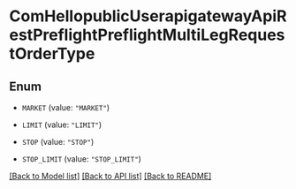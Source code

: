 # ComHellopublicUserapigatewayApiRestPreflightPreflightMultiLegRequestOrderType

## Enum


* `MARKET` (value: `"MARKET"`)

* `LIMIT` (value: `"LIMIT"`)

* `STOP` (value: `"STOP"`)

* `STOP_LIMIT` (value: `"STOP_LIMIT"`)


[[Back to Model list]](../README.md#documentation-for-models) [[Back to API list]](../README.md#documentation-for-api-endpoints) [[Back to README]](../README.md)


